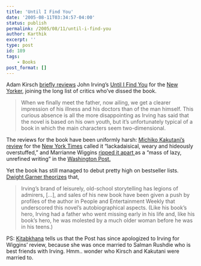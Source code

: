 ```yaml
---
title: 'Until I Find You'
date: '2005-08-11T03:34:57-04:00'
status: publish
permalink: /2005/08/11/until-i-find-you
author: Karthik
excerpt: ''
type: post
id: 189
tags:
    - Books
post_format: []
---
```

Adam Kirsch [briefly reviews](http://www.newyorker.com/critics/briefly/articles/050808crbn_brieflynoted) John Irving’s [Until I Find You](http://www.amazon.com/exec/obidos/tg/detail/-/1400063833/qid=1123745550/sr=8-1/ref=pd_bbs_1/102-9825982-4304936?v=glance&s=books&n=507846) for the [New Yorker](http://www.newyorker.com), joining the long list of critics who’ve dissed the book.

> When we finally meet the father, now ailing, we get a clearer impression of his illness and his doctors than of the man himself. This curious absence is all the more disappointing as Irving has said that the novel is based on his own youth, but it’s unfortunately typical of a book in which the main characters seem two-dimensional.

The reviews for the book have been uniformly harsh: [Michiko Kakutani’s review](http://query.nytimes.com/gst/fullpage.html?res=9903EFDB1430F931A25754C0A9639C8B63) for the [New York Times](http://www.nytimes.com) called it “lackadaisical, weary and hideously overstuffed,” and Marrianne Wiggins [ripped it apart ](http://www.washingtonpost.com/wp-dyn/content/article/2005/07/07/AR2005070701754.html) as a “mass of lazy, unrefined writing” in the [Washington Post.](http://www.washingtonpost.com)

Yet the book has still managed to debut pretty high on bestseller lists. [Dwight Garner theorizes](http://query.nytimes.com/gst/fullpage.html?res=950DEFDB153CF932A05754C0A9639C8B63) that,

> Irving’s brand of leisurely, old-school storytelling has legions of admirers, \[…\], and sales of his new book have been given a push by profiles of the author in People and Entertainment Weekly that underscored this novel’s autobiographical aspects. (Like his book’s hero, Irving had a father who went missing early in his life and, like his book’s hero, he was molested by a much older woman before he was in his teens.)

PS: [Kitabkhana](http://kitabkhana.blogspot.com/2005/08/man-booker-longlist.html) tells us that the Post has since apologized to Irving for Wiggins’ review, because she was once married to Salman Rushdie who is best friends with Irving. Hmm.. wonder who Kirsch and Kakutani were married to.
